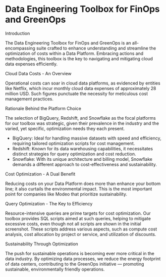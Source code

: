 # Data Engineering Toolbox for FinOps and GreenOps

Introduction

The Data Engineering Toolbox for FinOps and GreenOps is an all-encompassing suite crafted to enhance understanding and streamline the optimization of costs within a Data Platform. Embracing actions and methodologies, this toolbox is the key to navigating and mitigating cloud data expenses efficiently.

Cloud Data Costs - An Overview

Operational costs can soar in cloud data platforms, as evidenced by entities like Netflix, which incur monthly cloud data expenses of approximately 28 million USD. Such figures punctuate the necessity for meticulous cost management practices.

Rationale Behind the Platform Choice

The selection of BigQuery, Redshift, and Snowflake as the focal platforms for our toolbox was strategic, given their prevalence in the industry and the varied, yet specific, optimization needs they each present. 

- BigQuery: Ideal for handling massive datasets with speed and efficiency, requiring tailored optimization scripts for cost management.
- Redshift: Known for its data warehousing capabilities, it necessitates distinct strategies for query optimization and cost reduction.
- Snowflake: With its unique architecture and billing model, Snowflake demands a different approach to cost-effectiveness and sustainability.

Cost Optimization - A Dual Benefit

Reducing costs on your Data Platform does more than enhance your bottom line; it also curtails the environmental impact. This is the most important point for companies like Modeo that prioritize sustainability.

Query Optimization - The Key to Efficiency

Resource-intensive queries are prime targets for cost optimization. Our toolbox provides SQL scripts aimed at such queries, helping to mitigate excessive costs, even though not all scripts are shown in the initial screenshot. These scripts address various aspects, such as compute cost analysis, cost allocation by project or service, and utilization of discounts.

Sustainability Through Optimization

The push for sustainable operations is becoming ever more critical in the data industry. By optimizing data processes, we reduce the energy footprint of data centers, contributing to the GreenOps initiative — promoting sustainable, environmentally friendly operations.

